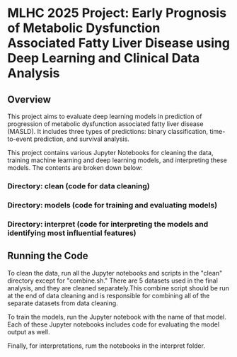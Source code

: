 # MLHC 2025 Project: Early Prognosis of Metabolic Dysfunction Associated Fatty Liver Disease using Deep Learning and Clinical Data Analysis

## Overview
This project aims to evaluate deep learning models in prediction of progression of metabolic dysfunction associated fatty liver disease (MASLD). It includes three types of predictions: binary classification, time-to-event prediction, and survival analysis.

This project contains various Jupyter Notebooks for cleaning the data, training machine learning and deep learning models, and interpreting these models. The contents are broken down below:

### Directory: clean (code for data cleaning)


### Directory: models (code for training and evaluating models)


### Directory: interpret (code for interpreting the models and identifying most influential features)


## Running the Code

To clean the data, run all the Jupyter notebooks and scripts in the "clean" directory except for "combine.sh." There are 5 datasets used in the final analysis, and they are cleaned separately.This combine script should be run at the end of data cleaning and is responsible for combining all of the separate datasets from data cleaning.

To train the models, run the Jupyter notebook with the name of that model. Each of these Jupyter notebooks includes code for evaluating the model output as well.

Finally, for interpretations, rum the notebooks in the interpret folder.
